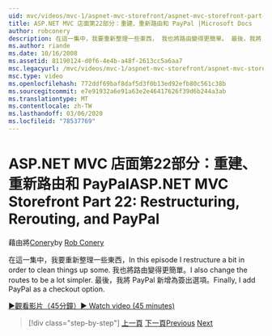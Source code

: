 ```yaml
---
uid: mvc/videos/mvc-1/aspnet-mvc-storefront/aspnet-mvc-storefront-part-22-restructuring-rerouting-and-paypal
title: ASP.NET MVC 店面第22部分：重建、重新路由和 PayPal |Microsoft Docs
author: robconery
description: 在這一集中，我要重新整理一些東西， 我也將路由變得更簡單。 最後，我將 PayPal 新增為結帳 optio 。
ms.author: riande
ms.date: 10/16/2008
ms.assetid: 81190124-d0f6-4e4b-a48f-2613cc5a6aa7
msc.legacyurl: /mvc/videos/mvc-1/aspnet-mvc-storefront/aspnet-mvc-storefront-part-22-restructuring-rerouting-and-paypal
msc.type: video
ms.openlocfilehash: 772ddf69baf8daf5d3f0b13ed92efb80c561c38b
ms.sourcegitcommit: e7e91932a6e91a63e2e46417626f39d6b244a3ab
ms.translationtype: MT
ms.contentlocale: zh-TW
ms.lasthandoff: 03/06/2020
ms.locfileid: "78537769"
---
```

# <a name="aspnet-mvc-storefront-part-22-restructuring-rerouting-and-paypal"></a><span data-ttu-id="8a8a7-105">ASP.NET MVC 店面第22部分：重建、重新路由和 PayPal</span><span class="sxs-lookup"><span data-stu-id="8a8a7-105">ASP.NET MVC Storefront Part 22: Restructuring, Rerouting, and PayPal</span></span>

<span data-ttu-id="8a8a7-106">藉由將[Conery](https://github.com/robconery)</span><span class="sxs-lookup"><span data-stu-id="8a8a7-106">by [Rob Conery](https://github.com/robconery)</span></span>

<span data-ttu-id="8a8a7-107">在這一集中，我要重新整理一些東西，</span><span class="sxs-lookup"><span data-stu-id="8a8a7-107">In this episode I restructure a bit in order to clean things up some.</span></span> <span data-ttu-id="8a8a7-108">我也將路由變得更簡單。</span><span class="sxs-lookup"><span data-stu-id="8a8a7-108">I also change the routes to be a lot simpler.</span></span> <span data-ttu-id="8a8a7-109">最後，我將 PayPal 新增為簽出選項。</span><span class="sxs-lookup"><span data-stu-id="8a8a7-109">Finally, I add PayPal as a checkout option.</span></span>

[<span data-ttu-id="8a8a7-110">&#9654;觀看影片（45分鐘）</span><span class="sxs-lookup"><span data-stu-id="8a8a7-110">&#9654; Watch video (45 minutes)</span></span>](https://channel9.msdn.com/Blogs/ASP-NET-Site-Videos/aspnet-mvc-storefront-part-22-restructuring-rerouting-and-paypal)

> [!div class="step-by-step"]
> <span data-ttu-id="8a8a7-111">[上一頁](aspnet-mvc-storefront-part-21-order-manager-and-personalization.md)
> [下一頁](aspnet-mvc-storefront-part-23-getting-started-with-domain-driven-design.md)</span><span class="sxs-lookup"><span data-stu-id="8a8a7-111">[Previous](aspnet-mvc-storefront-part-21-order-manager-and-personalization.md)
[Next](aspnet-mvc-storefront-part-23-getting-started-with-domain-driven-design.md)</span></span>

